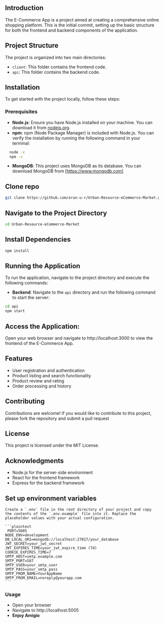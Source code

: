 ## Introduction

The E-Commerce App is a project aimed at creating a comprehensive online shopping platform. This is the initial commit, setting up the basic structure for both the frontend and backend components of the application.

## Project Structure

The project is organized into two main directories:

- `client`: This folder contains the frontend code.
- `api`: This folder contains the backend code.

## Installation

To get started with the project locally, follow these steps:

### Prerequisites

- **Node.js**: Ensure you have Node.js installed on your machine. You can download it from [nodejs.org](https://nodejs.org/).
- **npm**: npm (Node Package Manager) is included with Node.js. You can verify the installation by running the following command in your terminal:

```sh
  node -v
  npm -v
```

  - **MongoDB**: This project uses MongoDB as its database. You can download MongoDB from [https://www.mongodb.com]

## Clone repo
```sh
git clone https://github.com/arun-u-r/Urban-Resource-eCommerce-Market.git
```
## Navigate to the Project Directory

```sh
cd Urban-Resource-eCommerce-Market
```

## Install Dependencies
```sh
npm install
```

## Running the Application

To run the application, navigate to the project directory and execute the following commands:

- **Backend**: Navigate to the `api` directory and run the following command to start the server:

```sh
cd api
npm start
```

## Access the Application:

Open your web browser and navigate to http://localhost:3000 to view the frontend of the E-Commerce App.

## Features

* User registration and authentication
* Product listing and search functionality
* Product review and rating
* Order processing and history

## Contributing

Contributions are welcome! If you would like to contribute to this project, please fork the repository and submit a pull request

## License

This project is licensed under the MIT License.


## Acknowledgments

+ Node.js for the server-side environment
+ React for the frontend framework
+ Express for the backend framework
  
## **Set up environment variables**

    Create a `.env` file in the root directory of your project and copy the contents of the `.env.example` file into it. Replace the placeholder values with your actual configuration.

    ```plaintext
     PORT=5005
    NODE_ENV=development
    DB_LOCAL_URI=mongodb://localhost:27017/your_database
    JWT_SECRET=your_jwt_secret
    JWT_EXPIRES_TIME=your_jwt_expire_time (7d)
    COOKIE_EXPIRES_TIME=7
    SMTP_HOST=smtp.example.com
    SMTP_PORT=587
    SMTP_USER=your_smtp_user
    SMTP_PASS=your_smtp_pass
    SMTP_FROM_NAME=YourAppName
    SMTP_FROM_EMAIL=noreply@yourapp.com
    ```

### Usage
- Open your browser
- Navigate to http://localhost:5005
- ____Enjoy Amigio____
